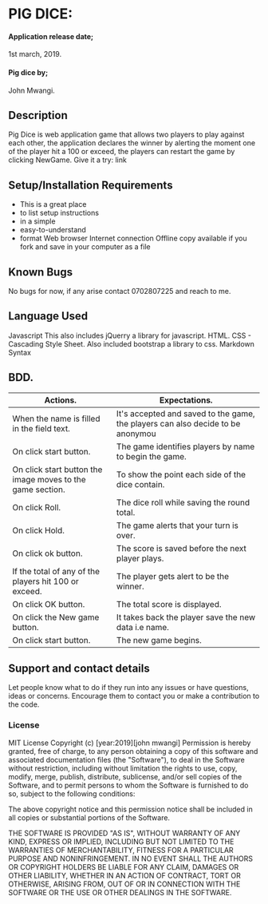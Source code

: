 # PIG DICE:

#### Application release date;
1st march, 2019.

#### Pig dice by;

John Mwangi.

## Description

Pig Dice is web application game that allows two players to play against each other, the application declares the winner by alerting the moment one of the player hit a 100 or exceed, the players can restart the game by clicking NewGame. Give it a try: link

## Setup/Installation Requirements

-   This is a great place
-   to list setup instructions
-   in a simple
-   easy-to-understand
-   format
    Web browser
    Internet connection Offline copy available if you fork and save in your computer as a file

## Known Bugs

No bugs for now, if any arise contact 0702807225 and reach to me.

## Language Used

Javascript This also includes jQuerry a library for javascript.
HTML.
CSS - Cascading Style Sheet. Also included bootstrap a library to css.
Markdown Syntax

## BDD.

| Actions.                                                   | Expectations.                                                                   |
|------------------------------------------------------------|---------------------------------------------------------------------------------|
| When the name is filled in the field text.                 | It's accepted and saved to the game, the players can also decide to be anonymou |
| On click start button.                                     | The game identifies players by name to begin the game.                          |
| On click start button the image moves to the game section. | To show the point each side of the dice contain.                                |
| On click Roll.                                             | The dice roll while saving the round total.                                     |
| On click Hold.                                             | The game alerts that your turn is over.                                         |
| On click ok button.                                        | The score is saved before the next player plays.                                |
| If the total of any of the players hit 100 or exceed.      | The player gets alert to be the winner.                                         |
| On click OK button.                                        | The total score is displayed.                                                   |
| On click the New game button.                              | It takes back the player save the new data i.e name.                            |
| On click start button.                                     | The new game begins.                                                            |

## Support and contact details

Let people know what to do if they run into any issues or have questions, ideas or concerns.  Encourage them to contact you or make a contribution to the code.

### License

MIT License
Copyright (c) [year:2019][john mwangi]
Permission is hereby granted, free of charge, to any person obtaining a copy of this software and associated documentation files (the "Software"), to deal in the Software without restriction, including without limitation the rights to use, copy, modify, merge, publish, distribute, sublicense, and/or sell copies of the Software, and to permit persons to whom the Software is furnished to do so, subject to the following conditions:

The above copyright notice and this permission notice shall be included in all copies or substantial portions of the Software.

THE SOFTWARE IS PROVIDED "AS IS", WITHOUT WARRANTY OF ANY KIND, EXPRESS OR IMPLIED, INCLUDING BUT NOT LIMITED TO THE WARRANTIES OF MERCHANTABILITY, FITNESS FOR A PARTICULAR PURPOSE AND NONINFRINGEMENT. IN NO EVENT SHALL THE AUTHORS OR COPYRIGHT HOLDERS BE LIABLE FOR ANY CLAIM, DAMAGES OR OTHER LIABILITY, WHETHER IN AN ACTION OF CONTRACT, TORT OR OTHERWISE, ARISING FROM, OUT OF OR IN CONNECTION WITH THE SOFTWARE OR THE USE OR OTHER DEALINGS IN THE SOFTWARE.
